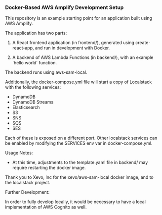 ### Docker-Based AWS Amplify Development Setup

This repository is an example starting point for an application built
using AWS Amplify.

The application has two parts:

1. A React frontend application (in frontend/), generated using
create-react-app, and run in development with Docker.

2. A backend of AWS Lambda Functions (in backend/), with an example
'hello world' function.

The backend runs using aws-sam-local.

Additionally, the docker-compose.yml file will start a copy of
Localstack with the following services:

- DynamoDB
- DynamoDB Streams
- Elasticsearch
- S3
- SNS
- SQS
- SES

Each of these is exposed on a different port. Other localstack services
can be enabled by modifying the SERVICES env var in docker-compose.yml.

Usage Notes:

- At this time, adjustments to the template.yaml file in backend/ may
  require restarting the docker image.

Thank you to Xevo, Inc for the xevo/aws-sam-local docker image, and to
the localstack project.

Further Development:

In order to fully develop locally, it would be necessary to have a local
implementation of AWS Cognito as well.

